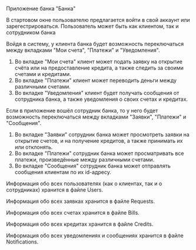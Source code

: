 Приложение банка "Банка"

В стартовом окне пользователю предлагается войти в свой аккаунт или зарегестрироваться. Пользователь может быть как клиентом, так и сотрудником банка

Войдя в систему, у клиента банка будет возможность переключаться между вкладками "Мои счета", "Платежи" и "Уведомления".

1) Во вкладке "Мои счета" клиент может подать заявку на открытие счёта или на предоставление кредита, а также следить за своими счетами и кредитами.
2) Во вкладке "Платежи" клиент может переводить деньги между различными счетами.
3) Во вкладке "Уведомления" клиент будет получать сообщения от сотрудника банка, а также уведомления о своих счетах и кредитах.

Если в приложение вошёл сотрудник банка, то у него будет возможность переключаться между вкладками "Заявки", "Платежи" и "Сообщения".

1) Во вкладке "Заявки" сотрудник банка может просмотреть заявки на открытие счетов, и на получение кредитов, а также принимать их или отклонять. 
2) Во вкладке "Платежи" сотрудник банка может просматривать все платежи, произведённые между различными счетами. 
3) Во вкладке "Сообщения" сотрудник банка может отправлять сообщения клиентам по их id-адресу. 

Информация обо всех пользователях (как о клиентах, так и о сотрудниках) хранится в файле Users.

Информация обо всех заявках хранится в файле Requests.

Информация обо всех счетах хранится в файле Bills.

Информация обо всех кредитах хранится в файле Credits.

Информация обо всех уведомлениях и сообщениях хранится в файле Notifications.